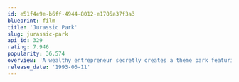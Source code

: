 ```yaml
---
id: e51f4e9e-b6ff-4944-8012-e1705a37f3a3
blueprint: film
title: 'Jurassic Park'
slug: jurassic-park
api_id: 329
rating: 7.946
popularity: 36.574
overview: 'A wealthy entrepreneur secretly creates a theme park featuring living dinosaurs drawn from prehistoric DNA. Before opening day, he invites a team of experts and his two eager grandchildren to experience the park and help calm anxious investors. However, the park is anything but amusing as the security systems go off-line and the dinosaurs escape.'
release_date: '1993-06-11'
---
```

